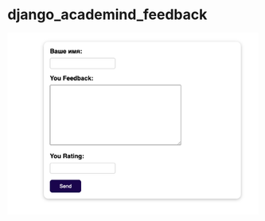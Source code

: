 # django_academind_feedback

![Image alt](https://github.com/EvgeniyBudaev/django_academind_feedback/blob/main/reviews/static/reviews/images/screenshot-1.png)
